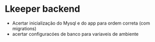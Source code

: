 # Lkeeper backend

* Acertar inicialização do Mysql e do app para ordem correta (com migrations)
* acertar configuracóes de banco para variaveis de ambiente
